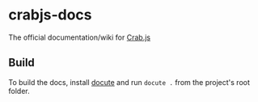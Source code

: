 # crabjs-docs
The official documentation/wiki for [Crab.js](https://github.com/crabjs/crabjs-cms)

## Build
To build the docs, install [docute](https://github.com/egoist/docute) and run `docute .` from the project's root folder.
